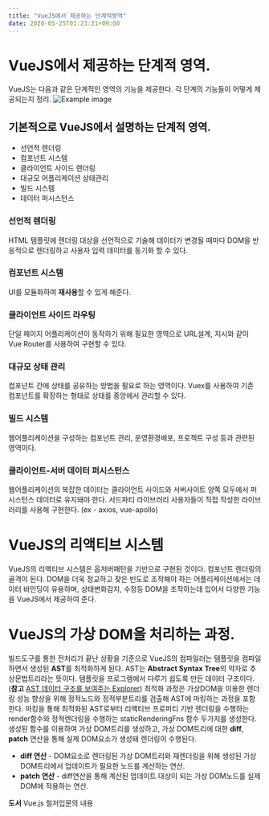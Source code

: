 ```yaml
---
title: "VueJS에서 제공하는 단계적영역"
date: 2020-05-25T01:23:21+09:00
---
```


# VueJS에서 제공하는 단계적 영역.
VueJS는 다음과 같은 단계적인 영역의 기능을 제공한다. 각 단계의 기능들이 어떻게 제공되는지 정리.
![Example image](/images/progressiveImage.PNG)

## 기본적으로 VueJS에서 설명하는 단계적 영역. 
* 선언적 렌더링
* 컴포넌트 시스템
* 클라이언트 사이드 렌더링
* 대규모 어플리케이션 상태관리
* 빌드 시스템
* 데이터 퍼시스턴스

### 선언적 렌더링
HTML 템플릿에 렌더링 대상을 선언적으로 기술해 데이터가 변경될 때마다 DOM을 반응적으로 렌더링하고 사용자 입력 데이터를 동기화 할 수 있다.

### 컴포넌트 시스템
UI를 모듈화하여 **재사용**할 수 있게 해준다.

### 클라이언트 사이드 라우팅
단일 페이지 어플리케이션이 동작하기 위해 필요한 영역으로 URL설계, 지시와 같이 Vue Router를 사용하여 구현할 수 있다.

### 대규모 상태 관리
컴포넌트 간에 상태를 공유하는 방법을 필요로 하는 영역이다.
Vuex를 사용하여 기존 컴포넌트를 확장하는 형태로 상태를 중앙에서 관리할 수 있다.

### 빌드 시스템
웹어플리케이션을 구성하는 컴포넌트 관리, 운영환경배포, 프로젝트 구성 등과 관련된 영역이다.

### 클라이언트-서버 데이터 퍼시스턴스
웹어플리케이션의 복잡한 데이터는 클라이언트 사이드와 서버사이트 양쪽 모두에서 퍼시스턴스 데이터로 유지돼야 한다.
서드파티 라이브러리 사용자들이 직접 작성한 라이브러리를 사용해 구현한다.
(ex - axios, vue-apollo)

# VueJS의 리액티브 시스템
VueJS의 리액티브 시스템은 옵저버패턴을 기반으로 구현된 것이다.
컴포넌트 렌더링의 골격이 된다. DOM을 더욱 정교하고 잦은 빈도로 조작해야 하는 어플리케이션에서는 데이터 바인딩이 유용하며,
상태변화감지, 수정등 DOM을 조작하는데 있어서 다양한 기능을 VueJS에서 제공하여 준다.

# VueJS의 가상 DOM을 처리하는 과정.
빌드도구를 통한 전처리가 끝난 상황을 기준으로 VueJS의 컴파일러는 템플릿을 컴파일하면서 생성된 **AST**를 최적화하게 된다.
AST는 **Abstract Syntax Tree**의 약자로 추상문법트리라는 뜻이다. 템플릿을 프로그램에서 다루기 쉽도록 만든 데이터 구조이다. (**참고** [AST 데이터 구조를 보여주는 Explorer](https://ktsn.github.io/vue-ast-explorer/))
최적화 과정은 가상DOM을 이용한 렌더링 성능 향상을 위해 정적노드와 정적부분트리를 검출해 AST에 마킹하는 과정을 포함한다.
마킹을 통해 최적화된 AST로부터 리액티브 프로퍼티 기반 렌더링을 수행하는 render함수와 정적렌더링을 수행하는 staticRenderingFns 함수 두가지를 생성한다.
생성된 함수를 이용하여 가상 DOM트리를 생성하고, 가상 DOM트리에 대한 **diff**, **patch** 연산을 통해 실제 DOM요소가 생성돼 렌더링이 수행된다.

* **diff 연산** - DOM요소로 렌더링된 가상 DOM트리와 재렌더링을 위해 생성된 가상 DOM트리에서 업데이트가 필요한 노드를 계산하는 연산.
* **patch 연산** - diff연산을 통해 계산된 업데이트 대상이 되는 가상 DOM노드를 실제 DOM에 적용하는 연산.

**도서** Vue.js 철저입문의 내용


